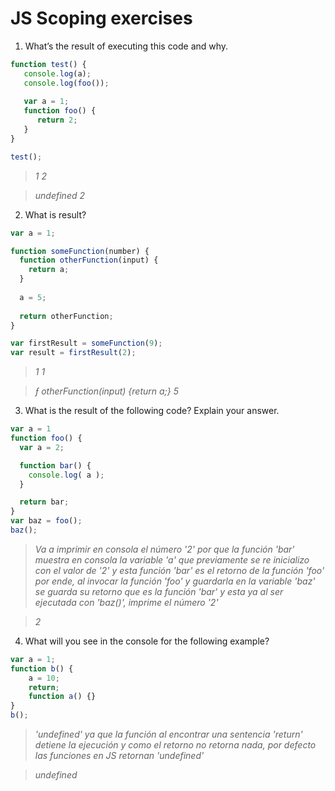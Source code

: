 # JS Scoping exercises

1. What’s the result of executing this code and why.
  ```js
  function test() {
     console.log(a);
     console.log(foo());
     
     var a = 1;
     function foo() {
        return 2;
     }
  }
  
  test();
  ```

> _1_
> _2_
  
> _undefined_
> _2_


2. What is result?
  ```js
  var a = 1; 
  
  function someFunction(number) {
    function otherFunction(input) {
      return a;
    }
    
    a = 5;
    
    return otherFunction;
  }
  
  var firstResult = someFunction(9);
  var result = firstResult(2);
  ```
> _1_
> _1_

> _ƒ otherFunction(input) {return a;}_
> _5_


3. What is the result of the following code? Explain your answer.
  ```js
  var a = 1
  function foo() {
    var a = 2;

    function bar() {
      console.log( a );
    }

    return bar;
  }
  var baz = foo();
  baz();
  ``` 
> _Va a imprimir en consola el número '2' por que la función 'bar' muestra en consola la variable 'a' que previamente se re inicializo con el valor de '2' y esta función 'bar' es el retorno de la función 'foo' por ende, al invocar la función 'foo' y guardarla en la variable 'baz' se guarda su retorno que es la función 'bar' y esta ya al ser ejecutada con 'baz()', imprime el número '2'_

> _2_


4. What will you see in the console for the following example?
  ```js
  var a = 1; 
  function b() { 
      a = 10; 
      return; 
      function a() {} 
  } 
  b(); 
  ```

> _'undefined' ya que la función al encontrar una sentencia 'return' detiene la ejecución y como el retorno no retorna nada, por defecto las funciones en JS retornan 'undefined'_

> _undefined_
